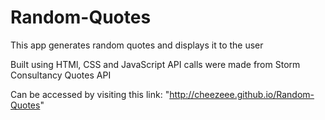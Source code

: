 # Random-Quotes
This app generates random quotes and displays it to the user

Built using HTMl, CSS and JavaScript
API calls were made from Storm Consultancy Quotes API

Can be accessed by visiting this link: "http://cheezeee.github.io/Random-Quotes"
